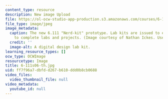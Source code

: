 ```yaml
---
content_type: resource
description: New image Upload
file: https://ol-ocw-studio-app-production.s3.amazonaws.com/courses/6-111-introductory-digital-systems-laboratory-spring-2006/ff7f96a7dbfdd267b610ddd0b8cb0688_6-111s06-th.jpg
file_type: image/jpeg
image_metadata:
  caption: The new 6.111 "Nerd-kit" prototype. Lab kits are issued to each student
    to complete labs and projects. (Image courtesy of Nathan Ickes. Used with permission.)
  credit: ''
  image-alt: A digital design lab kit.
learning_resource_types: []
ocw_type: OCWImage
resourcetype: Image
title: 6-111s06-th.jpg
uid: ff7f96a7-dbfd-d267-b610-ddd0b8cb0688
video_files:
  video_thumbnail_file: null
video_metadata:
  youtube_id: null
---
```

